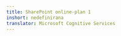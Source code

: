 ```yaml
---
title: SharePoint online-plan 1
inshort: nedefinirana
translator: Microsoft Cognitive Services
---
```




